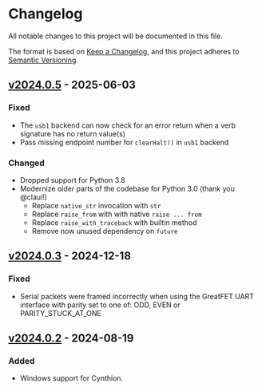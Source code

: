 # Changelog

All notable changes to this project will be documented in this file.

The format is based on [Keep a Changelog](https://keepachangelog.com/en/1.1.0/),
and this project adheres to [Semantic Versioning](https://semver.org/spec/v2.0.0.html).

<!--
## [Unreleased]
-->

## [v2024.0.5] - 2025-06-03
### Fixed
* The `usb1` backend can now check for an error return when a verb signature has no return value(s)
* Pass missing endpoint number for `clearHalt()` in `usb1` backend
### Changed
* Dropped support for Python 3.8
* Modernize older parts of the codebase for Python 3.0 (thank you @claui!)
  - Replace `native_str` invocation with `str`
  - Replace `raise_from` with with native `raise ... from`
  - Replace `raise_with_traceback` with builtin method
  - Remove now unused dependency on `future`


## [v2024.0.3] - 2024-12-18
### Fixed
* Serial packets were framed incorrectly when using the GreatFET UART interface with parity set to one of: ODD, EVEN or PARITY_STUCK_AT_ONE


## [v2024.0.2] - 2024-08-19
### Added
* Windows support for Cynthion.


[Unreleased]: https://github.com/greatscottgadgets/libgreat/compare/v2024.0.5...HEAD
[v2024.0.5]: https://github.com/greatscottgadgets/libgreat/compare/v2024.0.3...v2024.0.5
[v2024.0.3]: https://github.com/greatscottgadgets/libgreat/compare/v2024.0.2...v2024.0.3
[v2024.0.2]: https://github.com/greatscottgadgets/libgreat/compare/v2024.0.1...v2024.0.2
[v2024.0.1]: https://github.com/greatscottgadgets/libgreat/compare/v2024.0.0...v2024.0.1
[v2024.0.0]: https://github.com/greatscottgadgets/libgreat/releases/tag/v2024.0.0
